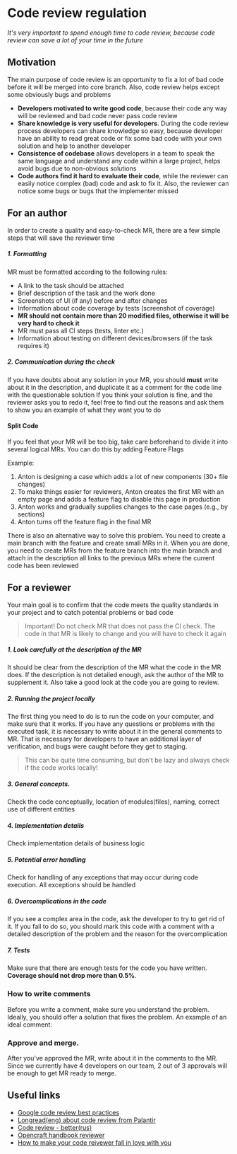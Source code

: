 # Code review regulation
*It's very important to spend enough time to code review, because code review can save a lot of your time in the future*

## Motivation
The main purpose of code review is an opportunity to fix a lot of bad code before it will be merged into core branch. Also, code review helps except some obviously bugs and problems

* **Developers motivated to write good code**, because their code any way will be reviewed and bad code never pass code review
* **Share knowledge is very useful for developers**. During the code review process developers can share knowledge so easy, because developer have an ability to read great code or fix some bad code with your own solution and help to another developer
* **Consistence of codebase** allows developers in a team to speak the same language and understand any code within a large project, helps avoid bugs due to non-obvious solutions
* **Code authors find it hard to evaluate their code**, while the reviewer can easily notice complex (bad) code and ask to fix it. Also, the reviewer can notice some bugs or bugs that the implementer missed

## For an author

In order to create a quality and easy-to-check MR, there are a few simple steps that will save the reviewer time

##### 1. Formatting
MR must be formatted according to the following rules:
* A link to the task should be attached
* Brief description of the task and the work done
* Screenshots of UI (if any) before and after changes
* Information about code coverage by tests (screenshot of coverage)
* **MR should not contain more than 20 modified files, otherwise it will be very hard to check it**
* MR must pass all CI steps (tests, linter etc.)
* Information about testing on different devices/browsers (if the task requires it)

##### 2. Communication during the check
If you have doubts about any solution in your MR, you should **must** write about it in the description, 
and duplicate it as a comment for the code line with the questionable solution
If you think your solution is fine, and the reviewer asks you to redo it, 
feel free to find out the reasons and ask them to show you an example of what they want you to do

#### Split Code
If you feel that your MR will be too big, take care beforehand to divide it into several logical MRs. You can do this by adding Feature Flags

Example:
1) Anton is designing a case which adds a lot of new components (30+ file changes)
2) To make things easier for reviewers, Anton creates the first MR with an empty page and adds a feature flag to disable this page in production
3) Anton works and gradually supplies changes to the case pages (e.g., by sections)
4) Anton turns off the feature flag in the final MR

There is also an alternative way to solve this problem. You need to create a main branch with the feature and create small MRs in it. 
When you are done, you need to create MRs from the feature branch into the main branch and attach in the description 
all links to the previous MRs where the current code has been reviewed

## For a reviewer
Your main goal is to confirm that the code meets the quality standards in your project and to catch potential problems or bad code

> Important! Do not check MR that does not pass the CI check. The code in that MR is likely to change and you will have to check it again

##### 1. Look carefully at the description of the MR
It should be clear from the description of the MR what the code in the MR does. If the description is not detailed enough, ask the author of the MR to supplement it. Also take a good look at the code you are going to review.

##### 2. Running the project locally
The first thing you need to do is to run the code on your computer, and make sure that it works. If you have any questions or problems with the executed task, it is necessary to write about it in the general comments to MR. That is necessary for developers to have an additional layer of verification, and bugs were caught before they get to staging.
> This can be quite time consuming, but don't be lazy and always check if the code works locally!

##### 3. General concepts.
Check the code conceptually, location of modules(files), naming, correct use of different entities

##### 4. Implementation details
Check implementation details of business logic

##### 5. Potential error handling
Check for handling of any exceptions that may occur during code execution. All exceptions should be handled

##### 6. Overcomplications in the code
If you see a complex area in the code, ask the developer to try to get rid of it. If you fail to do so, you should mark this code with a comment with a detailed description of the problem and the reason for the overcomplication

##### 7. Tests
Make sure that there are enough tests for the code you have written.
**Coverage should not drop more than 0.5%**.

### How to write comments
Before you write a comment, make sure you understand the problem. Ideally, you should offer a solution that fixes the problem. An example of an ideal comment:

### Approve and merge.
After you've approved the MR, write about it in the comments to the MR. Since we currently have 4 developers on our team, 2 out of 3 approvals will be enough to get MR ready to merge.

## Useful links
* [Google code review best practices](https://google.github.io/eng-practices/review/reviewer/)
* [Longread(eng) about code review from Palantir](https://blog.palantir.com/code-review-best-practices-19e02780015f)
* [Code review - better(rus)](https://habr.com/ru/post/489880/)
* [Opencraft handbook reviewer](https://handbook.opencraft.com/en/latest/roles/#code-reviewer)
* [How to make your code reivewer fall in love with you](https://mtlynch.io/code-review-love/)
